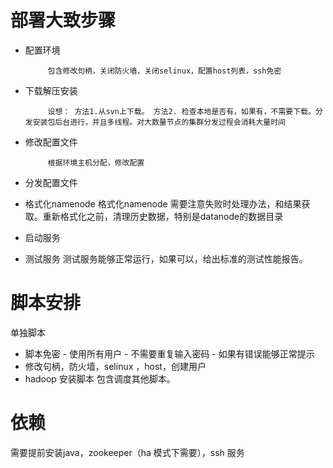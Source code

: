 # 部署大致步骤
- 配置环境
       
           包含修改句柄，关闭防火墙，关闭selinux，配置host列表，ssh免密
- 下载解压安装

           设想： 方法1.从svn上下载。 方法2. 检查本地是否有，如果有，不需要下载。分发安装包后台进行，并且多线程。对大数量节点的集群分发过程会消耗大量时间
                
- 修改配置文件

           根据环境主机分配，修改配置
- 分发配置文件
- 格式化namenode
           格式化namenode 需要注意失败时处理办法，和结果获取。重新格式化之前，清理历史数据，特别是datanode的数据目录
- 启动服务
- 测试服务
           测试服务能够正常运行，如果可以，给出标准的测试性能报告。
# 脚本安排
单独脚本
- 脚本免密 
          - 使用所有用户
          - 不需要重复输入密码
          - 如果有错误能够正常提示
- 修改句柄，防火墙，selinux ，host，创建用户
- hadoop 安装脚本 包含调度其他脚本。
# 依赖
需要提前安装java，zookeeper（ha 模式下需要），ssh 服务